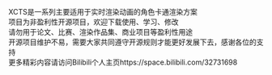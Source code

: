 XCTS是一系列主要适用于实时渲染动画的角色卡通渲染方案  
项目为非盈利性开源项目，欢迎下载使用、学习、修改  
请勿用于论文、比赛、渲染作品集、商业项目等盈利性用途  
开源项目维护不易，需要大家共同遵守开源规则才能更好发展下去，感谢各位的支持  
更多精彩内容请访问Bilibili个人主页https://space.bilibili.com/32731698
